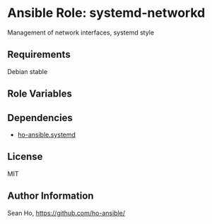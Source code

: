 # Ansible Role: systemd-networkd
Management of network interfaces, systemd style

## Requirements
Debian stable

## Role Variables

## Dependencies
+ [ho-ansible.systemd](https://github.com/ho-ansible/systemd)

## License
MIT

## Author Information
Sean Ho, https://github.com/ho-ansible/
